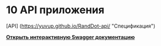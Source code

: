 # 10 API приложения

[API] (https://yuvup.github.io/RandDot-api/ "Спецификация") 


[**Открыть интерактивную Swagger документацию**](https://yuvup.github.io/RandDot-api/)

<swagger-ui src= "https://raw.githubusercontent.com/geksogen/Learn_GIT/master/service_a_swager/service_a.yml" />
